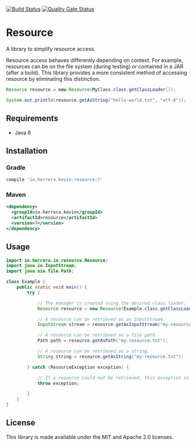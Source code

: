 [![Build Status](https://travis-ci.org/kherge/java.resource.svg?branch=master)](https://travis-ci.org/kherge/java.resource)
[![Quality Gate Status](https://sonarcloud.io/api/project_badges/measure?project=kherge_java.resource&metric=alert_status)](https://sonarcloud.io/dashboard?id=kherge_java.resource)

Resource
========

A library to simplify resource access.

Resource access behaves differently depending on context. For example, resources can be on the file
system (during testing) or contained in a JAR (after a build). This library provides a more
consistent method of accessing resource by eliminating this distinction.

```java
Resource resource = new Resource(MyClass.class.getClassLoader());

System.out.println(resource.getAsString("hello-world.txt", "utf-8"));
```

Requirements
------------

- Java 8

Installation
------------

### Gradle

```groovy
compile 'io.herrera.kevin:resource:?'
```

### Maven

```xml
<dependency>
  <groupId>io.herrera.kevin</groupId>
  <artifactId>resource</artifactId>
  <version>?</version>
</dependency>
```

Usage
-----

```java
import io.herrera.io.resource.Resource;
import java.io.InputStream;
import java.nio.file.Path;

class Example {
    public static void main() {
        try {

            // The manager is created using the desired class loader.
            Resource resource = new Resource(Example.class.getClassLoader());

            // A resource can be retrieved as an InputStream.
            InputStream stream = resource.getAsInputStream("my-resource.txt");

            // A resource can be retrieved as a file path.
            Path path = resource.getAsPath("my-resource.txt");

            // A resource can be retrieved as a string.
            String string = resource.getAsString("my-resource.txt");

        } catch (ResourceException exception) {

            // If a resource could not be retrieved, this exception is thrown.
            throw exception;

        }
    }
}
```

License
-------

This library is made available under the MIT and Apache 2.0 licenses.
